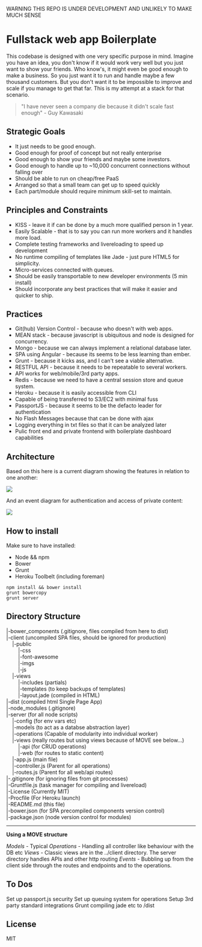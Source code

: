 WARNING THIS REPO IS UNDER DEVELOPMENT AND UNLIKELY TO MAKE MUCH SENSE

# Fullstack web app Boilerplate
This codebase is designed with one very specific purpose in mind. Imagine you have an idea, you don't know if it would work very well but you just want to show your friends. Who know's, it might even be good enough to make a business. So you just want it to run and handle maybe a few thousand customers. But you don't want it to be impossible to improve and scale if you manage to get that far. This is my attempt at a stack for that scenario.

>"I have never seen a company die because it didn't scale fast enough" - Guy Kawasaki

## Strategic Goals
* It just needs to be good enough.
* Good enough for proof of concept but not really enterprise
* Good enough to show your friends and maybe some investors.
* Good enough to handle up to ~10,000 concurrent connections without falling over
* Should be able to run on cheap/free PaaS 
* Arranged so that a small team can get up to speed quickly
* Each part/module should require minimum skill-set to maintain.

## Principles and Constraints
* KISS - leave it if can be done by a much more qualified person in 1 year.
* Easily Scalable - that is to say you can run more workers and it handles more load.
* Complete testing frameworks and livereloading to speed up development
* No runtime compiling of templates like Jade - just pure HTML5 for simplicity.
* Micro-services connected with queues.
* Should be easily transportable to new developer environments (5 min install)
* Should incorporate any best practices that will make it easier and quicker to ship.

## Practices 
* Git(hub) Version Control - because who doesn't with web apps.
* MEAN stack - because javascript is ubiquitous and node is designed for concurrency.
* Mongo - because we can always implement a relational database later.
* SPA using Angular - because its seems to be less learning than ember.
* Grunt - because it kicks ass, and I can't see a viable alternative.
* RESTFUL API - because it needs to be repeatable to several workers.
* API works for web/mobile/3rd party apps.
* Redis - because we need to have a central session store and queue system.
* Heroku - because it is easily accessible from CLI
* Capable of being transferred to S3/EC2 with minimal fuss
* PassportJS - because it seems to be the defacto leader for authentication
* No Flash Messages because that can be done with ajax
* Logging everything in txt files so that it can be analyzed later
* Pulic front end and private frontend with boilerplate dashboard capabilities

## Architecture
Based on this here is a current diagram showing the features in relation to one another:

![](https://docs.google.com/drawings/d/1tSR0bjQJglcT-38VVY8FT1DqkZZMFQ57_A02aRPiqEk/pub?w=961&h=581)


And an event diagram for authentication and access of private content:


![](https://docs.google.com/drawings/d/1ehHzQOMKdGw2ARZzDgZufGvjqbyw9RFU8Q0K3L6NMU4/pub?w=960&h=720)


## How to install
Make sure to have installed:

* Node && npm
* Bower
* Grunt
* Heroku Toolbelt (including foreman)

``` 
npm install && bower install
grunt bowercopy
grunt server
```

## Directory Structure
|-bower_components (.gitignore, files compiled from here to dist)  
|-client (uncompiled SPA files, should be ignored for production)  
&nbsp;&nbsp;&nbsp;&nbsp;|-public  
&nbsp;&nbsp;&nbsp;&nbsp;&nbsp;&nbsp;&nbsp;&nbsp;|-css  
&nbsp;&nbsp;&nbsp;&nbsp;&nbsp;&nbsp;&nbsp;&nbsp;|-font-awesome  
&nbsp;&nbsp;&nbsp;&nbsp;&nbsp;&nbsp;&nbsp;&nbsp;|-imgs  
&nbsp;&nbsp;&nbsp;&nbsp;&nbsp;&nbsp;&nbsp;&nbsp;|-js  
&nbsp;&nbsp;&nbsp;&nbsp;|-views    
&nbsp;&nbsp;&nbsp;&nbsp;&nbsp;&nbsp;&nbsp;&nbsp;|-includes (partials)  
&nbsp;&nbsp;&nbsp;&nbsp;&nbsp;&nbsp;&nbsp;&nbsp;|-templates (to keep backups of templates)  
&nbsp;&nbsp;&nbsp;&nbsp;&nbsp;&nbsp;&nbsp;&nbsp;|-layout.jade (compiled in HTML)  
|-dist (compiled html Single Page App)  
|-node_modules (.gitignore)  
|-server (for all node scripts)  
&nbsp;&nbsp;&nbsp;&nbsp;|-config (for env vars etc)     
&nbsp;&nbsp;&nbsp;&nbsp;|-models (to act as a databse abstraction layer)  
&nbsp;&nbsp;&nbsp;&nbsp;|-operations (Capable of modularity into individual worker)  
&nbsp;&nbsp;&nbsp;&nbsp;|-views (really routes but using views because of MOVE see below...)  
&nbsp;&nbsp;&nbsp;&nbsp;&nbsp;&nbsp;&nbsp;&nbsp;|-api (for CRUD operations)  
&nbsp;&nbsp;&nbsp;&nbsp;&nbsp;&nbsp;&nbsp;&nbsp;|-web  (for routes to static content)  
&nbsp;&nbsp;&nbsp;&nbsp;|-app.js (main file)   
&nbsp;&nbsp;&nbsp;&nbsp;|-controller.js (Parent for all operations)   
&nbsp;&nbsp;&nbsp;&nbsp;|-routes.js (Parent for all web/api routes)   
|-.gitignore (for ignoring files from git processes)   
|-Gruntfile.js (task manager for compiling and livereload)   
|-License (Currently MIT)   
|-Procfile (For Heroku launch)   
|-README.md (this file)   
|-bower.json (for SPA precompiled components version control)   
|-package.json (node version control for modules)   

---

**Using a MOVE structure**

*Models* - Typical
*Operations* - Handling all controller like behaviour with the DB etc
*Views* - Classic views are in the ../client directory. The server directory handles APIs and other http routing
*Events* - Bubbling up from the client side through the routes and endpoints and to the operations.

## To Dos
Set up passport.js security
Set up queuing system for operations
Setup 3rd party standard integrations
Grunt compiling jade etc to /dist

## License
MIT